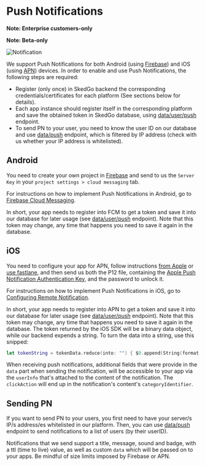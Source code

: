 # Push Notifications

**Note: Enterprise customers-only**

**Note: Beta-only**

![Notification](/img/tripgo-api-notification@2x-100.jpg)

We support Push Notifications for both Android (using [Firebase](https://firebase.google.com/docs/notifications/?hl=es)) and iOS (using [APN](https://developer.apple.com/notifications/)) devices. In order to enable and use Push Notifications, the following steps are required:

- Register (only once) in SkedGo backend the corresponding credentials/certificates for each platform (See sections below for details).
- Each app instance should register itself in the corresponding platform and save the obtained token in SkedGo database, using [data/user/push](https://developer.tripgo.com/specs/push.html#tag/User) endpoint.
- To send PN to your user, you need to know the user ID on our database and use [data/push](https://developer.tripgo.com/specs/push.html#tag/Push) endpoint, which is filtered by IP address (check with us whether your IP address is whitelisted). 


## Android

You need to create your own project in [Firebase](https://console.firebase.google.com) and send to us the `Server Key` in your `project settings > cloud messaging` tab.

For instructions on how to implement Push Notifications in Android, go to [Firebase Cloud Messaging](https://firebase.google.com/docs/cloud-messaging).

In short, your app needs to register into FCM to get a token and save it into our database for later usage (see [data/user/push](https://developer.tripgo.com/swagger/?url=https://raw.githubusercontent.com/skedgo/tripgo-api/gh-pages/specs/pn.swagger.yaml) endpoint). Note that this token may change, any time that happens you need to save it again in the database.


## iOS

You need to configure your app for APN, follow instructions [from Apple](http://help.apple.com/xcode/mac/current/#/dev11b059073) or [use fastlane](https://docs.fastlane.tools/actions/pem/), and then send us both the P12 file, containing the [Apple Push Notification Authentication Key](http://help.apple.com/xcode/mac/current/#/dev11b059073?sub=dev1eb5dfe65), and the password to unlock it.

For instructions on how to implement Push Notifications in iOS, go to [Configuring Remote Notification](https://developer.apple.com/library/content/documentation/NetworkingInternet/Conceptual/RemoteNotificationsPG/HandlingRemoteNotifications.html#//apple_ref/doc/uid/TP40008194-CH6-SW4).

In short, your app needs to register into APN to get a token and save it into our database for later usage (see [data/user/push](https://developer.tripgo.com/specs/push.html#tag/User) endpoint). Note that this token may change, any time that happens you need to save it again in the database. The token returned by the iOS SDK will be a binary data object, while our backend expends a string. To turn the data into a string, use this snipped:

```swift
let tokenString = tokenData.reduce(into: "") { $0.append(String(format: "%02X", $1)) }
```

When receiving push notifications, additional fields that were provide in the `data` part when sending the notification, will be accessible to your app via the `userInfo` that's attached to the content of the notification. The `clickAction` will end up in the notification's content's `categoryIdentifier`.


## Sending PN

If you want to send PN to your users, you first need to have your server/s IP/s address/es whitelisted in our platform. Then, you can use [data/push](https://developer.tripgo.com/specs/push.html#tag/Push) endpoint to send notifications to a list of users (by their userID).

Notifications that we send support a title, message, sound and badge, with a ttl (time to live) value, as well as custom `data` which will be passed on to your apps. Be mindful of size limits imposed by Firebase or APN.